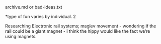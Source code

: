archive.md or bad-ideas.txt

*type of fun varies by individual. 2

Researching Electronic rail systems; maglev movement - wondering if the rail could be a giant magnet - i think the hippy would like the fact we’re using magnets. 







